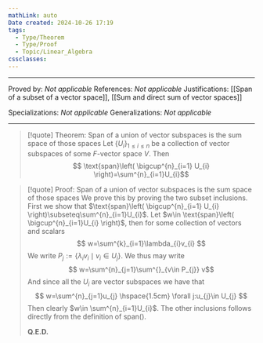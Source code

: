 ```yaml
---
mathLink: auto
Date created: 2024-10-26 17:19
tags:
  - Type/Theorem
  - Type/Proof
  - Topic/Linear_Algebra
cssclasses:
---
```


---

Proved by: _Not applicable_
References: _Not applicable_
Justifications: [[Span of a subset of a vector space]], [[Sum and direct sum of vector spaces]]

Specializations: _Not applicable_
Generalizations: _Not applicable_

---

> [!quote] Theorem: Span of a union of vector subspaces is the sum space of those spaces
> Let $\{ U_{i} \}_{1\leq i\leq n}$ be a collection of vector subspaces of some $F$-vector space $V$. Then $$  \text{span}\left( \bigcup^{n}_{i=1} U_{i} \right)=\sum^{n}_{i=1}U_{i}$$

>[!quote] Proof: Span of a union of vector subspaces is the sum space of those spaces
>We prove this by proving the two subset inclusions. First we show that $\text{span}\left( \bigcup^{n}_{i=1} U_{i} \right)\subseteq\sum^{n}_{i=1}U_{i}$. Let $w\in \text{span}\left( \bigcup^{n}_{i=1}U_{i} \right)$, then for some collection of vectors and scalars $$ w=\sum^{k}_{i=1}\lambda_{i}v_{i} $$We write $P_{j}:=\{ \lambda_{i}v_{i} \mid v_{i}\in U_{j} \}$. We thus may write $$ w=\sum^{n}_{j=1}\sum^{}_{v\in P_{j}} v$$And since all the $U_{i}$ are vector subspaces we have that $$ w=\sum^{n}_{j=1}u_{j} \hspace{1.5cm} \forall j:u_{j}\in U_{j} $$Then clearly $w\in \sum^{n}_{i=1}U_{i}$. The other inclusions follows directly from the definition of $\text{span}()$.
>
>**Q.E.D.**

